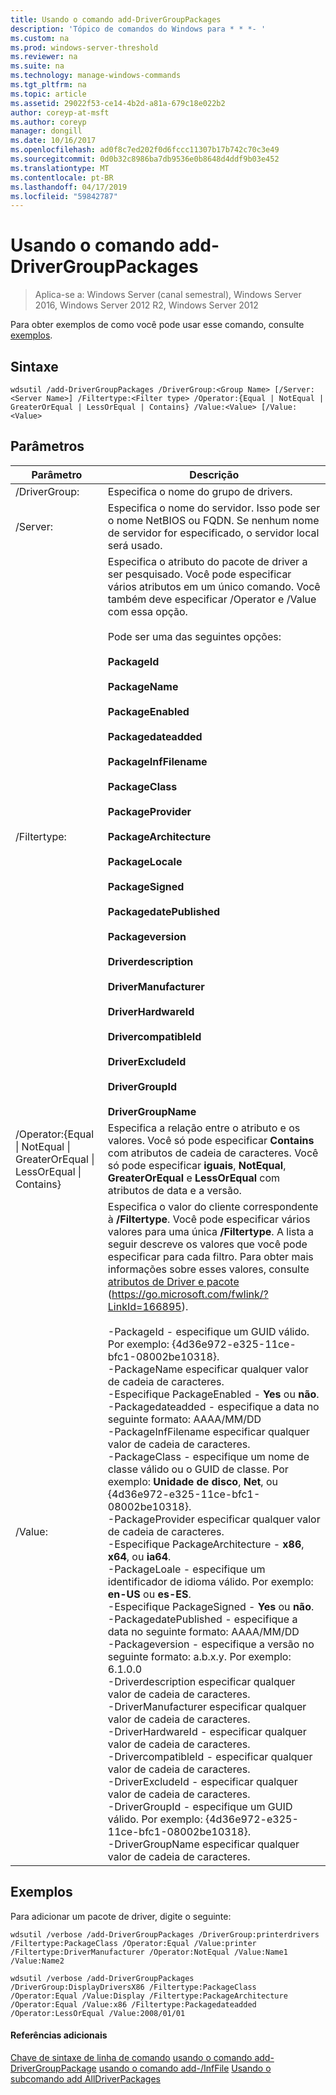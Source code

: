 ```yaml
---
title: Usando o comando add-DriverGroupPackages
description: 'Tópico de comandos do Windows para * * *- '
ms.custom: na
ms.prod: windows-server-threshold
ms.reviewer: na
ms.suite: na
ms.technology: manage-windows-commands
ms.tgt_pltfrm: na
ms.topic: article
ms.assetid: 29022f53-ce14-4b2d-a81a-679c18e022b2
author: coreyp-at-msft
ms.author: coreyp
manager: dongill
ms.date: 10/16/2017
ms.openlocfilehash: ad0f8c7ed202f0d6fccc11307b17b742c70c3e49
ms.sourcegitcommit: 0d0b32c8986ba7db9536e0b8648d4ddf9b03e452
ms.translationtype: MT
ms.contentlocale: pt-BR
ms.lasthandoff: 04/17/2019
ms.locfileid: "59842787"
---
```

# <a name="using-the-add-drivergrouppackages-command"></a>Usando o comando add-DriverGroupPackages

>Aplica-se a: Windows Server (canal semestral), Windows Server 2016, Windows Server 2012 R2, Windows Server 2012

Para obter exemplos de como você pode usar esse comando, consulte [exemplos](#BKMK_examples).
## <a name="syntax"></a>Sintaxe
```
wdsutil /add-DriverGroupPackages /DriverGroup:<Group Name> [/Server:<Server Name>] /Filtertype:<Filter type> /Operator:{Equal | NotEqual | GreaterOrEqual | LessOrEqual | Contains} /Value:<Value> [/Value:<Value>
```
## <a name="parameters"></a>Parâmetros
|Parâmetro|Descrição|
|-------|--------|
|/DriverGroup:<Group Name>|Especifica o nome do grupo de drivers.|
|/Server:<Server name>|Especifica o nome do servidor. Isso pode ser o nome NetBIOS ou FQDN. Se nenhum nome de servidor for especificado, o servidor local será usado.|
|/Filtertype:<Filter type>|Especifica o atributo do pacote de driver a ser pesquisado. Você pode especificar vários atributos em um único comando. Você também deve especificar /Operator e /Value com essa opção.<br /><br /><Filter type> Pode ser uma das seguintes opções:<br /><br />**PackageId**<br /><br />**PackageName**<br /><br />**PackageEnabled**<br /><br />**Packagedateadded**<br /><br />**PackageInfFilename**<br /><br />**PackageClass**<br /><br />**PackageProvider**<br /><br />**PackageArchitecture**<br /><br />**PackageLocale**<br /><br />**PackageSigned**<br /><br />**PackagedatePublished**<br /><br />**Packageversion**<br /><br />**Driverdescription**<br /><br />**DriverManufacturer**<br /><br />**DriverHardwareId**<br /><br />**DrivercompatibleId**<br /><br />**DriverExcludeId**<br /><br />**DriverGroupId**<br /><br />**DriverGroupName**|
|/Operator:{Equal &#124; NotEqual &#124; GreaterOrEqual &#124; LessOrEqual &#124; Contains}|Especifica a relação entre o atributo e os valores. Você só pode especificar **Contains** com atributos de cadeia de caracteres. Você só pode especificar **iguais**, **NotEqual**, **GreaterOrEqual** e **LessOrEqual** com atributos de data e a versão.|
|/Value:<Value>|Especifica o valor do cliente correspondente à **/Filtertype**. Você pode especificar vários valores para uma única **/Filtertype**. A lista a seguir descreve os valores que você pode especificar para cada filtro. Para obter mais informações sobre esses valores, consulte [atributos de Driver e pacote](https://go.microsoft.com/fwlink/?LinkId=166895) (https://go.microsoft.com/fwlink/?LinkId=166895).<br /><br />-PackageId - especifique um GUID válido. Por exemplo: {4d36e972-e325-11ce-bfc1-08002be10318}.<br />-PackageName especificar qualquer valor de cadeia de caracteres.<br />-Especifique PackageEnabled - **Yes** ou **não**.<br />-Packagedateadded - especifique a data no seguinte formato: AAAA/MM/DD<br />-PackageInfFilename especificar qualquer valor de cadeia de caracteres.<br />-PackageClass - especifique um nome de classe válido ou o GUID de classe. Por exemplo:  **Unidade de disco**, **Net**, ou {4d36e972-e325-11ce-bfc1-08002be10318}.<br />-PackageProvider especificar qualquer valor de cadeia de caracteres.<br />-Especifique PackageArchitecture - **x86**, **x64**, ou **ia64**.<br />-PackageLoale - especifique um identificador de idioma válido. Por exemplo: **en-US** ou **es-ES**.<br />-Especifique PackageSigned - **Yes** ou **não**.<br />-PackagedatePublished - especifique a data no seguinte formato: AAAA/MM/DD<br />-Packageversion - especifique a versão no seguinte formato: a.b.x.y. Por exemplo:  6.1.0.0<br />-Driverdescription especificar qualquer valor de cadeia de caracteres.<br />-DriverManufacturer especificar qualquer valor de cadeia de caracteres.<br />-DriverHardwareId - especificar qualquer valor de cadeia de caracteres.<br />-DrivercompatibleId - especificar qualquer valor de cadeia de caracteres.<br />-DriverExcludeId - especificar qualquer valor de cadeia de caracteres.<br />-DriverGroupId - especifique um GUID válido. Por exemplo: {4d36e972-e325-11ce-bfc1-08002be10318}.<br />-DriverGroupName especificar qualquer valor de cadeia de caracteres.|
## <a name="BKMK_examples"></a>Exemplos
Para adicionar um pacote de driver, digite o seguinte:
```
wdsutil /verbose /add-DriverGroupPackages /DriverGroup:printerdrivers /Filtertype:PackageClass /Operator:Equal /Value:printer /Filtertype:DriverManufacturer /Operator:NotEqual /Value:Name1 /Value:Name2
```
```
wdsutil /verbose /add-DriverGroupPackages /DriverGroup:DisplayDriversX86 /Filtertype:PackageClass /Operator:Equal /Value:Display /Filtertype:PackageArchitecture /Operator:Equal /Value:x86 /Filtertype:Packagedateadded /Operator:LessOrEqual /Value:2008/01/01
```
#### <a name="additional-references"></a>Referências adicionais
[Chave de sintaxe de linha de comando](command-line-syntax-key.md)
[usando o comando add-DriverGroupPackage](using-the-add-drivergrouppackage-command.md)
[usando o comando add-/InfFile](using-the-add-driverpackage-command.md) 
 [Usando o subcomando add AllDriverPackages](using-the-add-alldriverpackages-subcommand.md)
